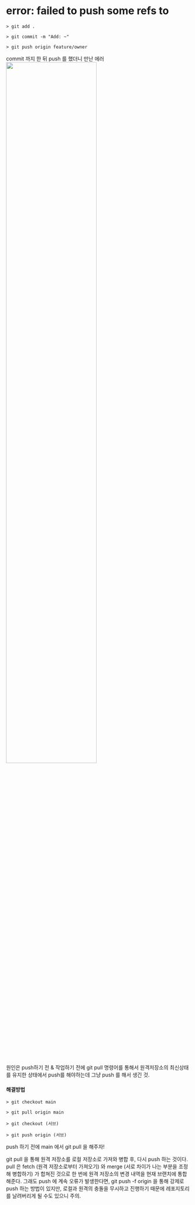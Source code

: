# error: failed to push some refs to
```
> git add .
```
```
> git commit -m "Add: ~"
```
```
> git push origin feature/owner
```
commit 까지 한 뒤 push 를 했더니 만난 에러
<img src="https://github.com/rosewoodowon/TIL/blob/main/image/%E1%84%89%E1%85%B3%E1%84%8F%E1%85%B3%E1%84%85%E1%85%B5%E1%86%AB%E1%84%89%E1%85%A3%E1%86%BA%202021-11-16%20%E1%84%8B%E1%85%A9%E1%84%92%E1%85%AE%203.41.11.png" width=70% height=70%>  
원인은 push하기 전 & 작업하기 전에 git pull 명령어를 통해서 원격저장소의 최신상태를 유지한 상태에서 push를 해야하는데 그냥 push 를 해서 생긴 것.

#### 해결방법
```
> git checkout main
```
```
> git pull origin main
```
```
> git checkout (서브)
```
```
> git push origin (서브)
```
push 하기 전에 main 에서 git pull 을 해주자!  

git pull 을 통해 원격 저장소를 로컬 저장소로 가져와 병합 후, 다시 push 하는 것이다.
pull 은 fetch (원격 저장소로부터 가져오기) 와 merge (서로 차이가 나는 부분을 조정해 병합하기) 가 합쳐진 것으로 한 번에 원격 저장소의 변경 내역을 현재 브랜치에 통합해준다.
그래도 push 에 계속 오류가 발생한다면, git push -f origin 을 통해 강제로 push 하는 방법이 있지만, 로컬과 원격의 충돌을 무시하고 진행하기 때문에 레포지토리를 날려버리게 될 수도 있으니 주의.
